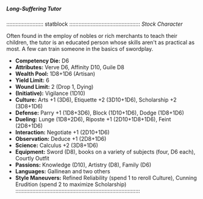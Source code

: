 ##### Long-Suffering Tutor

:::::::::::::::::::::::: statblock ::::::::::::::::::::::::::::::::::::::::::::::
*Stock Character*

Often found in the employ of nobles or rich merchants to teach their
children, the tutor is an educated person whose skills aren't as
practical as most. A few can train someone in the basics of swordplay.

- **Competency Die:** D6
- **Attributes:** Verve D6, Affinity D10, Guile D8
- **Wealth Pool:** 1D8+1D6 (Artisan)
- **Yield Limit:** 6
- **Wound Limit:** 2 (Drop 1, Dying)
- **(Initiative):** Vigilance (1D10)
- **Culture:** Arts +1 (3D6), Etiquette +2 (3D10+1D6), Scholarship +2 (3D8+1D6)
- **Defense:** Parry +1 (1D8+3D6), Block (1D10+1D6), Dodge (1D8+1D6)
- **Dueling:** Lunge (1D8+2D6), Riposte +1 (2D10+1D8+1D6), Feint (2D8+1D6)
- **Interaction:** Negotiate +1 (2D10+1D6)
- **Observation:** Deduce +1 (2D8+1D6)
- **Science:** Calculus +2 (3D8+1D6)
- **Equipment:** Sword (D8), books on a variety of subjects (four, D6 each), Courtly Outfit
- **Passions:** Knowledge (D10), Artistry (D8), Family (D6)
- **Languages:** Gallinean and two others
- **Style Maneuvers:** Refined Reliability (spend 1 to reroll Culture), Cunning Erudition (spend 2 to maximize Scholarship)
:::::::::::::::::::::::::::::::::::::::::::::::::::::::::::::::::::::::::::::::::
